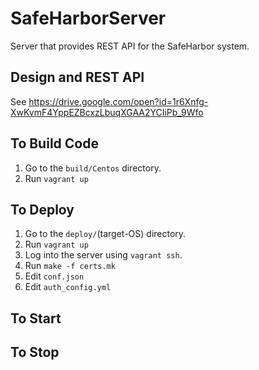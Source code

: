 # SafeHarborServer
Server that provides REST API for the SafeHarbor system.
## Design and REST API
See https://drive.google.com/open?id=1r6Xnfg-XwKvmF4YppEZBcxzLbuqXGAA2YCIiPb_9Wfo
## To Build Code
1. Go to the <code>build/Centos</code> directory.
2. Run <code>vagrant up</code>

## To Deploy
1. Go to the <code>deploy/</code>(target-OS) directory.
2. Run <code>vagrant up</code>
3. Log into the server using <code>vagrant ssh</code>.
4. Run <code>make -f certs.mk</code>
5. Edit <code>conf.json</code>
6. Edit <code>auth_config.yml</code>

## To Start

## To Stop
